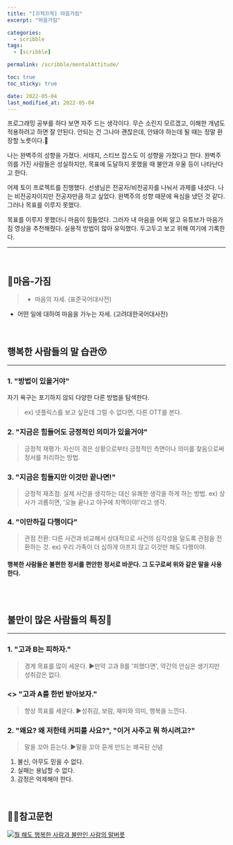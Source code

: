 ```yaml
---
title: "[끄적끄적] 마음가짐"
excerpt: "마음가짐"

categories:
  - scribble
tags:
  - [scribble]

permalink: /scribble/mentalAttitude/

toc: true
toc_sticky: true

date: 2022-05-04
last_modified_at: 2022-05-04
---
```


프로그래밍 공부를 하다 보면 자주 드는 생각이다. 무슨 소린지 모르겠고, 이해한 개념도 적용하려고 하면 잘 안된다. 안되는 건 그나마 괜찮은데, 안돼야 하는데 될 때는 정말 환장할 노릇이다.🤣

나는 완벽주의 성향을 가졌다. 서태지, 스티브 잡스도 이 성향을 가졌다고 한다. 완벽주의를 가진 사람들은 성실하지만, 목표에 도달하지 못했을 때 불안과 우울 등이 나타난다고 한다.

어제 토이 프로젝트를 진행했다. 선생님은 전공자/비전공자를 나눠서 과제를 내셨다. 나는 비전공자이지만 전공자만큼 하고 싶었다. 완벽주의 성향 때문에 욕심을 냈던 것 같다. 그러나 목표를 이루지 못했다.

목표를 이루지 못했더니 마음이 힘들었다. 그러자 내 마음을 어찌 알고 유튜브가 마음가짐 영상을 추천해줬다. 실용적 방법이 많아 유익했다. 두고두고 보고 위해 여기에 기록한다.

---

<br>

## 📕마음-가짐

> - 마음의 자세. (표준국어대사전)

- 어떤 일에 대하여 마음을 가누는 자세. (고려대한국어대사전)

<br>

## 행복한 사람들의 말 습관😚

---

### 1. "방법이 있을거야"

자기 욕구는 포기하지 않되 다양한 다른 방법을 탐색한다.

> ex) 넷플릭스를 보고 싶은데 그럴 수 없다면, 다른 OTT를 본다.

### 2. "지금은 힘들어도 긍정적인 의미가 있을거야"

> 긍정적 재평가: 자신이 겪은 상황으로부터 긍정적인 측면이나 의미를 찾음으로써 정서를 처리하는 방법.

### 3. "지금은 힘들지만 이것만 끝나면!"

> 긍정적 재초점: 실제 사건을 생각하는 대신 유쾌한 생각을 하게 하는 방법.
> ex) 상사가 괴롭히면, '오늘 끝나고 야구에 치맥이야!'라고 생각.

### 4. "이만하길 다행이다"

> 관점 전환: 다른 사건과 비교해서 상대적으로 사건의 심각성을 덜도록 관점을 전환하는 것.
> ex) 우리 가족이 더 심하게 아프지 않고 이것만 해도 다행이야.

<h4>행복한 사람들은 불편한 정서를 편안한 정서로 바꾼다. 그 도구로써 위와 같은 말을 사용한다.</h4>

<br><br>

## 불만이 많은 사람들의 특징🤬

---

### 1. "고과 B는 피하자."

> 경계 목표를 많이 세운다.
> ▶만약 고과 B를 '피했다면', 약간의 안심은 생기지만 성취감은 없다.

### <> "고과 A를 한번 받아보자."

> 향상 목표를 세운다.
> ▶성취감, 보람, 재미와 의미, 행복을 느낀다.

### 2. "왜요? 왜 저한테 커피를 사요?", "이거 사주고 뭐 하시려고?"

> 말을 꼬아 듣는다.
> ▶말을 꼬아 듣게 만드는 왜곡된 신념<br>

1. 불신, 아무도 믿을 수 없다.
2. 실패는 용납할 수 없다.
3. 감정은 억제해야 한다.

<br>

## 💁‍♂️참고문헌

[![뭘 해도 행복한 사람과 불만인 사람의 말버릇](https://img.youtube.com/vi/Qhfz525cRTs/0.jpg)](https://www.youtube.com/watch?v=Qhfz525cRTs)
